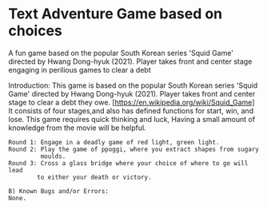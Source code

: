 # Text Adventure Game based on choices
A fun game based on the popular South Korean series 'Squid Game' directed by Hwang Dong-hyuk (2021). 
Player takes front and center stage engaging in perilious games to clear a debt


 Introduction:
    This game is based on the popular South Korean series 'Squid Game' 
    directed by Hwang Dong-hyuk (2021). Player takes front and center stage to 
    clear a debt they owe. [https://en.wikipedia.org/wiki/Squid_Game]
    It consists of four stages,and also has defined functions for 
    start, win, and lose. 
    This game requires quick thinking and luck,
    Having a small amount of knowledge from the movie will be helpful.
    
    Round 1: Engage in a deadly game of red light, green light.
    Round 2: Play the game of ppoggi, where you extract shapes from sugary
             moulds.
    Round 3: Cross a glass bridge where your choice of where to go will lead
            to either your death or victory.
    
    B) Known Bugs and/or Errors:
    None.
